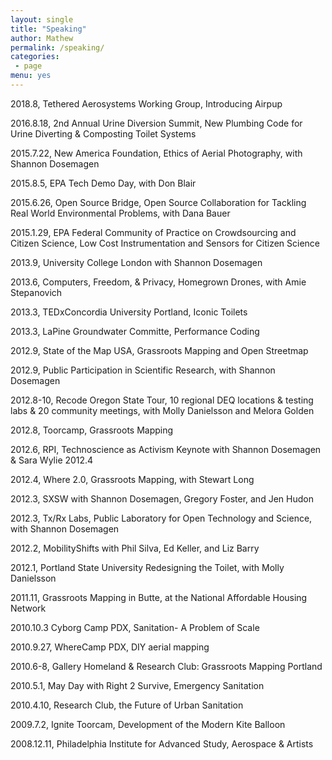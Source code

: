 ```yaml
---
layout: single
title: "Speaking"
author: Mathew
permalink: /speaking/
categories:
 - page
menu: yes
---
```


2018.8, Tethered Aerosystems Working Group, Introducing Airpup

2016.8.18, 2nd Annual Urine Diversion Summit, New Plumbing Code for Urine Diverting & Composting Toilet Systems2015.7.22, New America Foundation, Ethics of Aerial Photography, with Shannon Dosemagen

2015.8.5, EPA Tech Demo Day, with Don Blair2015.6.26, Open Source Bridge, Open Source Collaboration for Tackling Real World Environmental Problems, with Dana Bauer

2015.1.29, EPA Federal Community of Practice on Crowdsourcing and Citizen Science, Low Cost Instrumentation and Sensors for Citizen Science2013.9, University College London with Shannon Dosemagen2013.6, Computers, Freedom, & Privacy, Homegrown Drones, with Amie Stepanovich2013.3, TEDxConcordia University Portland, Iconic Toilets2013.3, LaPine Groundwater Committe, Performance Coding2012.9, State of the Map USA, Grassroots Mapping and Open Streetmap2012.9, Public Participation in Scientific Research, with Shannon Dosemagen2012.8-10, Recode Oregon State Tour, 10 regional DEQ locations & testing labs & 20 community
meetings, with Molly Danielsson and Melora Golden2012.8, Toorcamp, Grassroots Mapping2012.6, RPI, Technoscience as Activism Keynote with Shannon Dosemagen & Sara Wylie 2012.4 

2012.4, Where 2.0, Grassroots Mapping, with Stewart Long2012.3, SXSW with Shannon Dosemagen, Gregory Foster, and Jen Hudon

2012.3, Tx/Rx Labs, Public Laboratory for Open Technology and Science, with Shannon Dosemagen2012.2, MobilityShifts with Phil Silva, Ed Keller, and Liz Barry2012.1, Portland State University Redesigning the Toilet, with Molly Danielsson2011.11, Grassroots Mapping in Butte, at the National Affordable Housing Network 

2010.10.3 Cyborg Camp PDX, Sanitation- A Problem of Scale2010.9.27, WhereCamp PDX, DIY aerial mapping2010.6-8, Gallery Homeland & Research Club: Grassroots Mapping Portland2010.5.1, May Day with Right 2 Survive, Emergency Sanitation2010.4.10, Research Club, the Future of Urban Sanitation2009.7.2, Ignite Toorcam, Development of the Modern Kite Balloon2008.12.11, Philadelphia Institute for Advanced Study, Aerospace & Artists